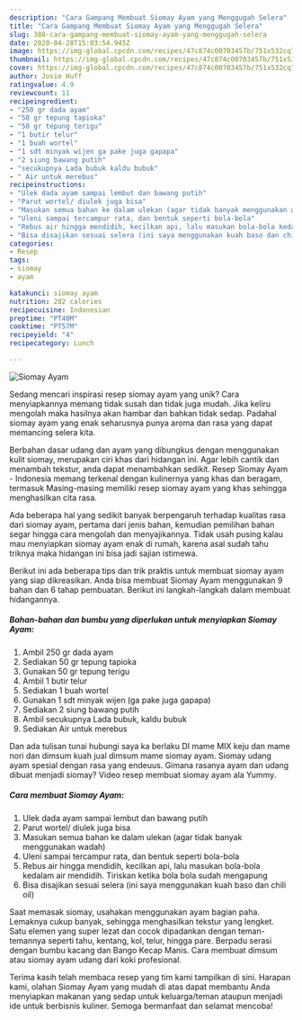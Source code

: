 ```yaml
---
description: "Cara Gampang Membuat Siomay Ayam yang Menggugah Selera"
title: "Cara Gampang Membuat Siomay Ayam yang Menggugah Selera"
slug: 388-cara-gampang-membuat-siomay-ayam-yang-menggugah-selera
date: 2020-04-28T15:03:54.945Z
image: https://img-global.cpcdn.com/recipes/47c874c00703457b/751x532cq70/siomay-ayam-foto-resep-utama.jpg
thumbnail: https://img-global.cpcdn.com/recipes/47c874c00703457b/751x532cq70/siomay-ayam-foto-resep-utama.jpg
cover: https://img-global.cpcdn.com/recipes/47c874c00703457b/751x532cq70/siomay-ayam-foto-resep-utama.jpg
author: Josie Huff
ratingvalue: 4.9
reviewcount: 11
recipeingredient:
- "250 gr dada ayam"
- "50 gr tepung tapioka"
- "50 gr tepung terigu"
- "1 butir telur"
- "1 buah wortel"
- "1 sdt minyak wijen ga pake juga gapapa"
- "2 siung bawang putih"
- "secukupnya Lada bubuk kaldu bubuk"
- " Air untuk merebus"
recipeinstructions:
- "Ulek dada ayam sampai lembut dan bawang putih"
- "Parut wortel/ diulek juga bisa"
- "Masukan semua bahan ke dalam ulekan (agar tidak banyak menggunakan wadah)"
- "Uleni sampai tercampur rata, dan bentuk seperti bola-bola"
- "Rebus air hingga mendidih, kecilkan api, lalu masukan bola-bola kedalam air mendidih. Tiriskan ketika bola bola sudah mengapung"
- "Bisa disajikan sesuai selera (ini saya menggunakan kuah baso dan chili oil)"
categories:
- Resep
tags:
- siomay
- ayam

katakunci: siomay ayam 
nutrition: 282 calories
recipecuisine: Indonesian
preptime: "PT40M"
cooktime: "PT57M"
recipeyield: "4"
recipecategory: Lunch

---
```



![Siomay Ayam](https://img-global.cpcdn.com/recipes/47c874c00703457b/751x532cq70/siomay-ayam-foto-resep-utama.jpg)

Sedang mencari inspirasi resep siomay ayam yang unik? Cara menyiapkannya memang tidak susah dan tidak juga mudah. Jika keliru mengolah maka hasilnya akan hambar dan bahkan tidak sedap. Padahal siomay ayam yang enak seharusnya punya aroma dan rasa yang dapat memancing selera kita.

Berbahan dasar udang dan ayam yang dibungkus dengan menggunakan kulit siomay, merupakan ciri khas dari hidangan ini. Agar lebih cantik dan menambah tekstur, anda dapat menambahkan sedikit. Resep Siomay Ayam - Indonesia memang terkenal dengan kulinernya yang khas dan beragam, termasuk Masing-masing memiliki resep siomay ayam yang khas sehingga menghasilkan cita rasa.

Ada beberapa hal yang sedikit banyak berpengaruh terhadap kualitas rasa dari siomay ayam, pertama dari jenis bahan, kemudian pemilihan bahan segar hingga cara mengolah dan menyajikannya. Tidak usah pusing kalau mau menyiapkan siomay ayam enak di rumah, karena asal sudah tahu triknya maka hidangan ini bisa jadi sajian istimewa.


Berikut ini ada beberapa tips dan trik praktis untuk membuat siomay ayam yang siap dikreasikan. Anda bisa membuat Siomay Ayam menggunakan 9 bahan dan 6 tahap pembuatan. Berikut ini langkah-langkah dalam membuat hidangannya.

<!--inarticleads1-->

##### Bahan-bahan dan bumbu yang diperlukan untuk menyiapkan Siomay Ayam:

1. Ambil 250 gr dada ayam
1. Sediakan 50 gr tepung tapioka
1. Gunakan 50 gr tepung terigu
1. Ambil 1 butir telur
1. Sediakan 1 buah wortel
1. Gunakan 1 sdt minyak wijen (ga pake juga gapapa)
1. Sediakan 2 siung bawang putih
1. Ambil secukupnya Lada bubuk, kaldu bubuk
1. Sediakan  Air untuk merebus


Dan ada tulisan tunai hubungi saya ka berlaku DI mame MIX keju dan mame nori dan dimsum kuah jual dimsum mame siomay ayam. Siomay udang ayam spesial dengan rasa yang endeuus. Gimana rasanya ayam dan udang dibuat menjadi siomay? Video resep membuat siomay ayam ala Yummy. 

<!--inarticleads2-->

##### Cara membuat Siomay Ayam:

1. Ulek dada ayam sampai lembut dan bawang putih
1. Parut wortel/ diulek juga bisa
1. Masukan semua bahan ke dalam ulekan (agar tidak banyak menggunakan wadah)
1. Uleni sampai tercampur rata, dan bentuk seperti bola-bola
1. Rebus air hingga mendidih, kecilkan api, lalu masukan bola-bola kedalam air mendidih. Tiriskan ketika bola bola sudah mengapung
1. Bisa disajikan sesuai selera (ini saya menggunakan kuah baso dan chili oil)


Saat memasak siomay, usahakan menggunakan ayam bagian paha. Lemaknya cukup banyak, sehingga menghasilkan tekstur yang lengket. Satu elemen yang super lezat dan cocok dipadankan dengan teman-temannya seperti tahu, kentang, kol, telur, hingga pare. Berpadu serasi dengan bumbu kacang dan Bango Kecap Manis. Cara membuat dimsum atau siomay ayam udang dari koki profesional. 

Terima kasih telah membaca resep yang tim kami tampilkan di sini. Harapan kami, olahan Siomay Ayam yang mudah di atas dapat membantu Anda menyiapkan makanan yang sedap untuk keluarga/teman ataupun menjadi ide untuk berbisnis kuliner. Semoga bermanfaat dan selamat mencoba!
